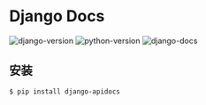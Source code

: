 # Django Docs

![django-version](https://img.shields.io/badge/django%20version-1.x-blue.svg)
![python-version](https://img.shields.io/badge/python-3.4%2C%203.5%2C%203.6-blue.svg)
![django-docs](https://img.shields.io/badge/django__docs-1.1.0-blue)


## 安装

```shell
$ pip install django-apidocs
```


